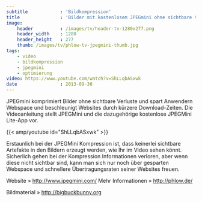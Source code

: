 ```yaml
---
subtitle            : 'Bildkompression'
title               : 'Bilder mit kostenlosem JPEGmini ohne sichtbare Verluste komprimieren'
image:
    header          : /images/tv/header-tv-1280x277.png
    header_width    : 1280
    header_height   : 277
    thumb: /images/tv/phlow-tv-jpegmini-thumb.jpg
tags:
    - video
    - bildkompression
    - jpegmini
    - optimierung
video: https://www.youtube.com/watch?v=ShLLqbASxwk
date                : 2013-09-30
---
```

JPEGmini komprimiert Bilder ohne sichtbare Verluste und spart Anwendern Webspace und beschleunigt Websites durch kürzere Download-Zeiten. Die Videoanleitung stellt JPEGMini und die dazugehörige kostenlose JPEGMini Lite-App vor.
<!--more-->

{{< amp/youtube id="ShLLqbASxwk" >}}

Erstaunlich bei der JPEGMini Kompression ist, dass keinerlei sichtbare Artefakte in den Bildern erzeugt werden, wie Ihr im Video sehen könnt. Sicherlich gehen bei der Kompression Informationen verloren, aber wenn diese nicht sichtbar sind, kann man sich nur noch über gesparten Webspace und schnellere Übertragungsraten seiner Websites freuen.

Website » <http://www.jpegmini.com/>
Mehr Informationen » <http://phlow.de/>

Bildmaterial » <http://bigbuckbunny.org>